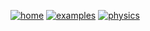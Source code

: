 [![home](https://img.shields.io/badge/gears-home-blue?style=flat)](../../..)
[![examples](https://img.shields.io/badge/gears-examples-green?style=flat)](../..)
[![physics](https://img.shields.io/badge/examples-physics-red?style=flat)](..)
